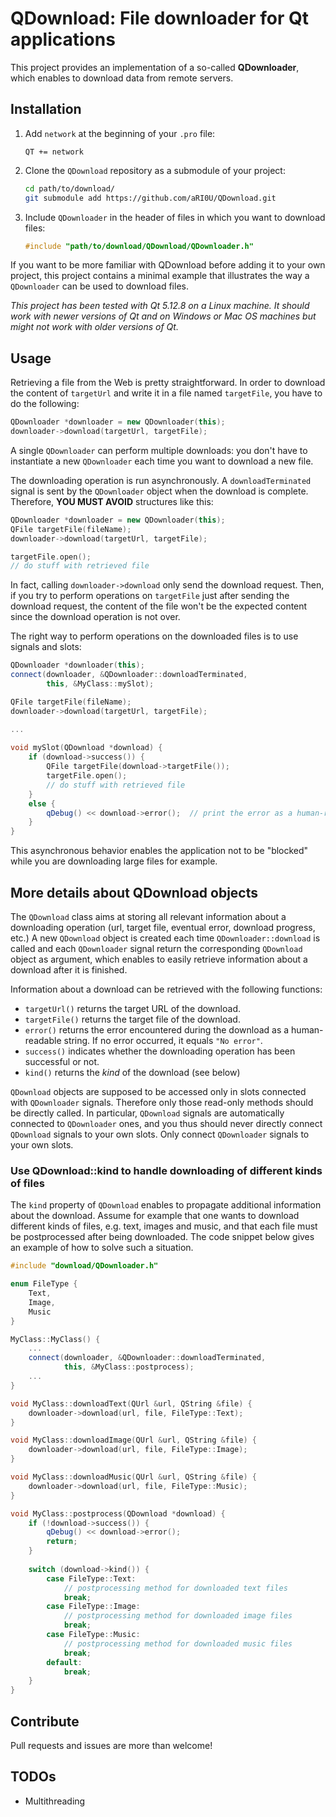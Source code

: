 # QDownload: File downloader for Qt applications

This project provides an implementation of a so-called **QDownloader**, which enables to download data from remote servers.



## Installation

1. Add `network` at the beginning of your `.pro` file:

   ```
   QT += network
   ```

2. Clone the `QDownload` repository as a submodule of your project:

   ```bash
   cd path/to/download/
   git submodule add https://github.com/aRI0U/QDownload.git
   ```

   

3. Include `QDownloader` in the header of files in which you want to download files:

   ```c++
   #include "path/to/download/QDownload/QDownloader.h"
   ```

   

If you want to be more familiar with QDownload before adding it to your own project, this project contains a minimal example that illustrates the way a `QDownloader` can be used to download files.

*This project has been tested with Qt 5.12.8 on a Linux machine. It should work with newer versions of Qt and on Windows or Mac OS machines but might not work with older versions of Qt.*



## Usage

Retrieving a file from the Web is pretty straightforward. In order to download the content of `targetUrl` and write it in a file named `targetFile`, you have to do the following:

```c++
QDownloader *downloader = new QDownloader(this);
downloader->download(targetUrl, targetFile);
```

A single `QDownloader` can perform multiple downloads: you don't have to instantiate a new `QDownloader` each time you want to download a new file.

The downloading operation is run asynchronously. A `downloadTerminated` signal is sent by the `QDownloader` object when the download is complete. Therefore, **YOU MUST AVOID** structures like this:

```c++
QDownloader *downloader = new QDownloader(this);
QFile targetFile(fileName);
downloader->download(targetUrl, targetFile);

targetFile.open();
// do stuff with retrieved file
```

In fact, calling `downloader->download` only send the download request. Then, if you try to perform operations on `targetFile` just after sending the download request, the content of the file won't be the expected content since the download operation is not over.

The right way to perform operations on the downloaded files is to use signals and slots:

```c++
QDownloader *downloader(this);
connect(downloader, &QDownloader::downloadTerminated,
        this, &MyClass::mySlot);

QFile targetFile(fileName);
downloader->download(targetUrl, targetFile);

...
    
void mySlot(QDownload *download) {
    if (download->success()) {
        QFile targetFile(download->targetFile());
        targetFile.open();
        // do stuff with retrieved file
    }
    else {
        qDebug() << download->error();  // print the error as a human-readable string
    }
}
```

This asynchronous behavior enables the application not to be "blocked" while you are downloading large files for example.



## More details about QDownload objects

The `QDownload` class aims at storing all relevant information about a downloading operation (url, target file, eventual error, download progress, etc.) A new `QDownload` object is created each time `QDownloader::download` is called and each `QDownloader` signal return the corresponding `QDownload` object as argument, which enables to easily retrieve information about a download after it is finished.

Information about a download can be retrieved with the following functions:

- `targetUrl()` returns the target URL of the download.
- `targetFile()` returns the target file of the download.
- `error()` returns the error encountered during the download as a human-readable string. If no error occurred, it equals `"No error"`.
- `success()` indicates whether the downloading operation has been successful or not.
- `kind()` returns the *kind* of the download (see below)

`QDownload` objects are supposed to be accessed only in slots connected with `QDownloader` signals. Therefore only those read-only methods should be directly called. In particular, `QDownload` signals are automatically connected to `QDownloader` ones, and you thus should never directly connect `QDownload` signals to your own slots. Only connect `QDownloader` signals to your own slots.

### Use QDownload::kind to handle downloading of different kinds of files

The `kind` property of `QDownload` enables to propagate additional information about the download. Assume for example that one wants to download different kinds of files, e.g. text, images and music, and that each file must be postprocessed after being downloaded. The code snippet below gives an example of how to solve such a situation.

```c++
#include "download/QDownloader.h"

enum FileType {
    Text,
    Image,
    Music
}

MyClass::MyClass() {
    ...
    connect(downloader, &QDownloader::downloadTerminated,
            this, &MyClass::postprocess);
    ...
}

void MyClass::downloadText(QUrl &url, QString &file) {
    downloader->download(url, file, FileType::Text);
}

void MyClass::downloadImage(QUrl &url, QString &file) {
    downloader->download(url, file, FileType::Image);
}

void MyClass::downloadMusic(QUrl &url, QString &file) {
    downloader->download(url, file, FileType::Music);
}

void MyClass::postprocess(QDownload *download) {
    if (!download->success()) {
        qDebug() << download->error();
        return;
    }
    
    switch (download->kind()) {
        case FileType::Text:
            // postprocessing method for downloaded text files
            break;
        case FileType::Image:
            // postprocessing method for downloaded image files
            break;
        case FileType::Music:
            // postprocessing method for downloaded music files
            break;
        default:
            break;
    }
}
```





## Contribute

Pull requests and issues are more than welcome!



## TODOs

- Multithreading

